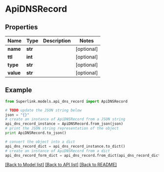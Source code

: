 # ApiDNSRecord


## Properties
Name | Type | Description | Notes
------------ | ------------- | ------------- | -------------
**name** | **str** |  | [optional] 
**ttl** | **int** |  | [optional] 
**type** | **str** |  | [optional] 
**value** | **str** |  | [optional] 

## Example

```python
from Superlink.models.api_dns_record import ApiDNSRecord

# TODO update the JSON string below
json = "{}"
# create an instance of ApiDNSRecord from a JSON string
api_dns_record_instance = ApiDNSRecord.from_json(json)
# print the JSON string representation of the object
print ApiDNSRecord.to_json()

# convert the object into a dict
api_dns_record_dict = api_dns_record_instance.to_dict()
# create an instance of ApiDNSRecord from a dict
api_dns_record_form_dict = api_dns_record.from_dict(api_dns_record_dict)
```
[[Back to Model list]](../README.md#documentation-for-models) [[Back to API list]](../README.md#documentation-for-api-endpoints) [[Back to README]](../README.md)


